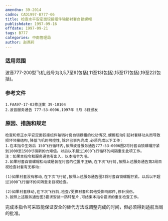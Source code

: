 ```yaml
---
amendno: 39-2014
cadno: CAD1997-B777-06
title: 检查水平安定面铰接组件轴销衬套自锁螺帽
publishdate: 1997-09-16
effdate: 1997-09-21
tags: B777
categories: 中南管理局
author: 赵燕莉
---
```


### 适用范围 
波音777-200型飞机,线号为3,5,7至9(包括),11至13(包括),15至17(包括),19至22(包括)。

<!--more-->
### 参考文件
    1.FAA97-17-02修正案 39-10104 
    2.波音服务通告 777-53-0006,1997年 5月 8日颁发

### 原因、措施和规定 
    检查和修正水平安定面铰接组件轴销衬套自锁螺帽的松动情况,螺帽松动引起衬套移动从而导致损坏邻接结构,降低飞机的可控性,除非已事先完成,必须完成以下工作: 
    1.在本指令生效后 150飞行循环内,依照波音服务通告777-53-0006图2将衬套自锁螺帽拧紧到1000至1500寸磅新的力矩值。以后以不超过1000飞行循环的间隔重复此项工作。 
    注：如果本指令和服务通告有出入，以本指令为准。 
    2.如果衬套自锁螺帽松动或是装在衬套的位置不正确,在下次飞行前,按照上述服务通告第2段目视检查衬套有无移动: 

    (1)如果衬套没有移动,在下次飞行前,按照上述服务通告图2将衬套自锁螺帽拧紧。以后以不超过1000飞行循环的间隔重复目视检查。 
  
    (2)如果衬套移动,在下次飞行前,检查/更换衬套和其他受影响部件,修补损伤。 
    3.按照上述服务通告图3要求安装一防转垫片,可结束本指令要求的重复检查工作。 
完成本指令可采取能保证安全的替代方法或调整完成的时间，但必须得到适航当局的批准。
